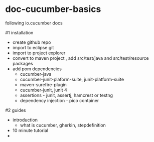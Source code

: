 # doc-cucumber-basics

following io.cucumber docs

#1 installation
  - create github repo
  - import to eclipse git
  - import to project explorer
  - convert to maven project , add src/test/java and src/test/resource packages
  - add pom dependencies
      - cucumber-java
      - cucumber-junit-plaform-suite, junit-platform-suite
      - maven-surefire-plugin
      - cucumber-junit, junit 4
      - assertions - junit, assertj, hamcrest or testng
      - dependency injection - pico container

#2 guides
  - introduction
    - what is cucumber, gherkin, stepdefinition
  - 10 minute tutorial
  -   
